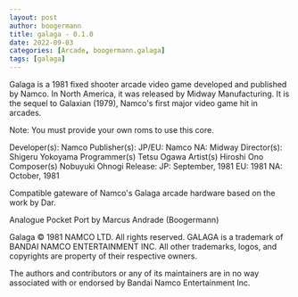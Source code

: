 ```yaml
---
layout: post
author: boogermann
title: galaga - 0.1.0
date: 2022-09-03
categories: [Arcade, boogermann.galaga]
tags: [galaga]
---
```

Galaga is a 1981 fixed shooter arcade video game developed and published by Namco. In North America, it was released by Midway Manufacturing.
It is the sequel to Galaxian (1979), Namco's first major video game hit in arcades.

Note: You must provide your own roms to use this core.

Developer(s):
    Namco
Publisher(s):
    JP/EU: Namco
    NA: Midway
Director(s):
    Shigeru Yokoyama
Programmer(s)
    Tetsu Ogawa
Artist(s)
    Hiroshi Ono
Composer(s)
    Nobuyuki Ohnogi
Release:
    JP: September, 1981
    EU: 1981
    NA: October, 1981

Compatible gateware of Namco's Galaga arcade hardware based on the work by Dar.

Analogue Pocket Port by Marcus Andrade (Boogermann)

Galaga © 1981 NAMCO LTD. All rights reserved. GALAGA is a trademark of BANDAI NAMCO ENTERTAINMENT INC.
All other trademarks, logos, and copyrights are property of their respective owners.

The authors and contributors or any of its maintainers are in no way associated with or endorsed by Bandai Namco Entertainment Inc.

